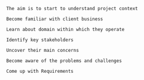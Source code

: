     The aim is to start to understand project context

    Become familiar with client business

    Learn about domain within which they operate

    Identify key stakeholders

    Uncover their main concerns

    Become aware of the problems and challenges

    Come up with Requirements
